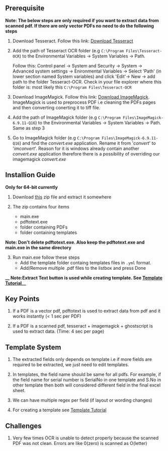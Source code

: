 
## Prerequisite
**Note: The below steps are only required if you want to extract data from scanned pdf. If there are only vector PDFs no need to do the following steps**

1. Download Tesseract. Follow this link: [Download Tesseract](https://github.com/UB-Mannheim/tesseract/wiki)

2. Add the path of Tesseract OCR folder (e.g ```C:\Program Files\Tesseract-OCR```) to the Environmental Variables -> System Variables -> Path. 

   Follow this: Control panel -> System and Security -> System -> Advanced system settings -> Enironmental Variables -> Select 'Path'    (in lower section named System variables) and click 'Edit'-> New -> add path to the folder Tesseract-OCR. Check in your file explorer where this folder is: most likely this ```C:\Program Files\Tesseract-OCR```

3. Download ImageMagick. Follow this link: [Download ImageMagick](https://legacy.imagemagick.org/script/binary-releases.php). ImageMagick is used to preprocess PDF i.e cleaning the PDFs pages and then converting conerting it to tiff file. 

4. Add the path of ImageMagick folder (e.g ```C:\Program Files\ImageMagick-6.9.11-Q16```) to the Environmental Variables -> System Variables -> Path. Same as step 3

5. Go to ImageMagick folder (e.g ```C:\Program Files\ImageMagick-6.9.11-Q16```) and find the *convert.exe* application. Rename it from '*convert*' to '*imconvert*'. Reason for it is windows already contain another *convert.exe* application therefore there is a possibility of overriding our imagemagick *convert.exe*


## Installion Guide
**Only for 64-bit currently**

1. Download [this](https://drive.google.com/file/d/1DylXqRec8tYq-Av6SJTzHR7Ib9jeqN4L/view?usp=sharing) zip file and extract it somewhere

2. The zip contains four items 
   - main.exe
   - pdftotext.exe
   - folder containing PDFs
   - folder containing templates
   
**Note: Don't delete pdftotext.exe. Also keep the pdftotext.exe and main.exe in the same directory**
   
3. Run main.exe follow these steps
   - Add the template folder containg templates files in ```.yml``` format.
   - Add/Remove multiple .pdf files to the listbox and press Done
 
**__ Note:Extract Text button is used while creating template. See [Template Tutorial](https://github.com/ssj-ali/pdfextract/blob/master/TUTORIAL.rst)__**
   

## Key Points

1. If a PDF is a vector pdf, pdftotext is used to extract data from pdf and it works instantly (< 1 sec per PDF)

2. If a PDF is a scanned pdf, tesseract + imagemagick + ghostscript is used to extract data. (Time: 4 sec per page)



## Template System

1. The extracted fields only depends on template i.e if more fields are required to be extracted, we just need to edit templates.

2. In templates, the field name should be same for all pdfs. For example, if the field name for serial number is SerialNo in one template and S.No in other template then both will considered different field in the final excel sheet.

3. We can have multiple regex per field (if layout or wording changes)

4. For creating a template see [Template Tutorial](https://github.com/ssj-ali/pdfextract/blob/master/TUTORIAL.rst)



## Challenges

1. Very few times OCR is unable to detect properly because the scanned PDF was not clean. Errors are like 0(zero) is scanned as O(letter)
